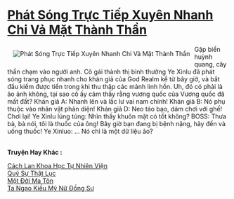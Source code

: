 <a href="https://truyentiki.com/phat-song-truc-tiep-xuyen-nhanh-chi-va-mat-thanh-than.31531/" title="Phát Sóng Trực Tiếp Xuyên Nhanh Chi Vả Mặt Thành Thần"><h1>Phát Sóng Trực Tiếp Xuyên Nhanh Chi Vả Mặt Thành Thần</h1></a><div style="display:table"><img align="right" style="float: left; padding: 10px;" src="https://truyentiki.com/a/img/str/src/31531.jpg" alt="Phát Sóng Trực Tiếp Xuyên Nhanh Chi Vả Mặt Thành Thần">Gặp biển huỳnh quang, cây thần chạm vào người anh. Cô gái thành thị bình thường Ye Xinlu đã phát sóng trang phục nhanh cho khán giả của God Realm kể từ bây giờ, và bắt đầu kiếm được tiền trong khi thu thập các mảnh linh hồn. Uh, đó có phải là ảo ảnh không, tại sao cô ấy cảm thấy rằng vương quốc của Vương quốc đã mất đất? Khán giả A: Nhanh lên và lắc lư vai nam chính! Khán giả B: Nó phụ thuộc vào nhân vật phản diện! Khán giả D: Neo táo bạo, dám chơi với ghế! Chơi lại! Ye Xinlu lúng túng: Nhìn thấy khuôn mặt có tốt không? BOSS: Thưa bà, bà nói, tôi là thuốc của ông! Bây giờ bạn đang bị bệnh nặng, hãy đến và uống thuốc! Ye Xinluo: ... Nó chỉ là một dữ liệu ảo?</div><p><br><b>Truyện Hay Khác :</b></p><a href="https://truyentiki.com/cach-lan-khoa-hoc-tu-nhien-vien.31530/" alt="Cách Lan Khoa Học Tự Nhiên Viện">Cách Lan Khoa Học Tự Nhiên Viện</a><br/><a href="https://github.com/nownovels/topcv/tree/master/truyenhay/31660/README.md" alt="Quỷ Sự Thật Lục">Quỷ Sự Thật Lục</a><br/><a href="https://github.com/nownovels/top500/tree/master/truyenhay/33454/" alt="Một Đời Ma Tôn">Một Đời Ma Tôn</a><br/><a href="https://github.com/nownovels/top500/tree/master/truyenhay/33781/" alt="Ta Ngạo Kiều Mỹ Nữ Đồng Sự">Ta Ngạo Kiều Mỹ Nữ Đồng Sự</a><br/>